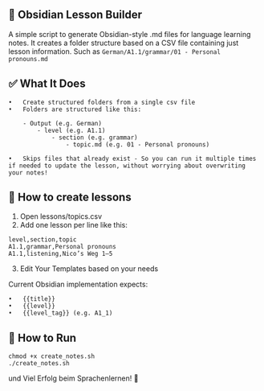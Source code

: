 ## 📘 Obsidian Lesson Builder

A simple script to generate Obsidian-style .md files for language learning notes. It creates a folder structure based on a CSV file containing just lesson information. Such as `German/A1.1/grammar/01 - Personal pronouns.md`


## ✅ What It Does

	•	Create structured folders from a single csv file
	•	Folders are structured like this:

        - Output (e.g. German)
            - level (e.g. A1.1)
                - section (e.g. grammar)
                    - topic.md (e.g. 01 - Personal pronouns)

	•	Skips files that already exist - So you can run it multiple times if needed to update the lesson, without worrying about overwriting your notes!


## 📝 How to create lessons

01. Open lessons/topics.csv
02. Add one lesson per line like this:

```csv
level,section,topic
A1.1,grammar,Personal pronouns
A1.1,listening,Nico’s Weg 1–5
```

03. Edit Your Templates based on your needs

Current Obsidian implementation expects: 

	•	{{title}}
	•	{{level}}
	•	{{level_tag}} (e.g. A1_1)

## 🚀 How to Run

```shell
chmod +x create_notes.sh
./create_notes.sh
```

und Viel Erfolg beim Sprachenlernen! 🎉
